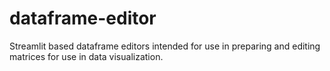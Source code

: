 # dataframe-editor
Streamlit based dataframe editors intended for use in preparing and editing matrices for use in data visualization.
